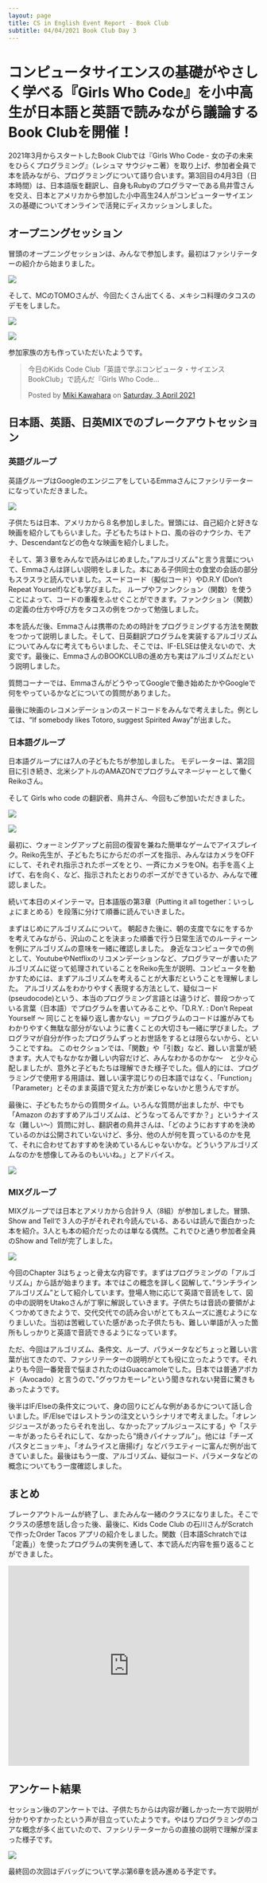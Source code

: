```yaml
---
layout: page
title: CS in English Event Report - Book Club
subtitle: 04/04/2021 Book Club Day 3
---
```

# コンピュータサイエンスの基礎がやさしく学べる『Girls Who Code』を小中高生が日本語と英語で読みながら議論するBook Clubを開催！

2021年3月からスタートしたBook Clubでは『Girls Who Code - 女の子の未来をひらくプログラミング』（レシュマ サウジャニ著）を取り上げ、参加者全員で本を読みながら、プログラミングについて語り合います。第3回目の4月3日（日本時間）は、日本語版を翻訳し、自身もRubyのプログラマーである鳥井雪さんを交え、日本とアメリカから参加した小中高生24人がコンピューターサイエンスの基礎についてオンラインで活発にディスカッションしました。

## オープニングセッション

冒頭のオープニングセッションは、みんなで参加します。最初はファシリテーターの紹介から始まりました。

![](/img/2021-04-04/facilitators.png)

そして、MCのTOMOさんが、今回たくさん出てくる、メキシコ料理のタコスのデモをしました。

![](/img/2021-04-04/tacos1.png)

![](/img/2021-04-04/tacos2.png)

参加家族の方も作っていただいたようです。

<div id="fb-root"></div>
<script async defer crossorigin="anonymous" src="https://connect.facebook.net/en_GB/sdk.js#xfbml=1&version=v10.0&appId=303248289700754&autoLogAppEvents=1" nonce="GopBNfrM"></script>

<div class="fb-post" data-href="https://www.facebook.com/miki.kawahara.219/posts/3909794435806004" data-width="500" data-show-text="true"><blockquote cite="https://www.facebook.com/miki.kawahara.219/posts/3909794435806004" class="fb-xfbml-parse-ignore"><p>今日のKids Code Club「英語で学ぶコンピュータ・サイエンスBookClub」で読んだ『Girls Who Code...</p>Posted by <a href="#" role="button">Miki Kawahara</a> on&nbsp;<a href="https://www.facebook.com/miki.kawahara.219/posts/3909794435806004">Saturday, 3 April 2021</a></blockquote></div>

## 日本語、英語、日英MIXでのブレークアウトセッション

### 英語グループ

英語グループはGoogleのエンジニアをしているEmmaさんにファシリテーターになっていただきました。

![](/img/2021-04-04/emma.png)

子供たちは日本、アメリカから８名参加しました。冒頭には、自己紹介と好きな映画を紹介してもらいました。子どもたちはトトロ、風の谷のナウシカ、モアナ、Descendantなどの色々な映画を紹介しました。

そして、第３章をみんなで読みはじめました。”アルゴリズム”と言う言葉について、Emmaさんは詳しい説明をしました。本にある子供同士の食堂の会話の部分もスラスラと読んでいました。スードコード（擬似コード）やD.R.Y (Don’t Repeat Yourself)なども学びました。
ループやファンクション（関数）を使うことによって、コードの重複をふせぐことができます。ファンクション（関数）の定義の仕方や呼び方をタコスの例をつかって勉強しました。

本を読んだ後、Emmaさんは携帯のための時計をプログラミングする方法を関数をつかって説明しました。そして、日英翻訳プログラムを実装するアルゴリズムについてみんなに考えてもらいました、そこでは、IF-ELSEは使えないので、大変です。最後に、EmmaさんのBOOKCLUBの進め方も実はアルゴリズムだという説明しました。

質問コーナーでは、EmmaさんがどうやってGoogleで働き始めたかやGoogleで何をやっているかなどについての質問がありました。

最後に映画のレコメンデーションのスードコードをみんなで考えました。例としては、“If somebody likes Totoro, suggest Spirited Away”が出ました。

### 日本語グループ

日本語グループには7人の子どもたちが参加しました。
モデレーターは、第2回目に引き続き、北米シアトルのAMAZONでプログラムマネージャーとして働くReikoさん。

そして Girls who code の翻訳者、鳥井さん、今回もご参加いただきました。


![](/img/2021-04-04/reiko.jpg)

![](/img/2021-04-04/yuki.jpg)


最初に、ウォーミングアップと前回の復習を兼ねた簡単なゲームでアイスブレイク。Reiko先生が、子どもたちにからだのポーズを指示、みんなはカメラをOFFにして、それぞれ指示されたポーズをとり、一斉にカメラをON。右手を高く上げて、右を向く、など、指示されたとおりのポーズができているか、みんなで確認しました。

続いて本日のメインテーマ。日本語版の第3章（Putting it all together：いっしょにまとめる）を段落に分けて順番に読んでいきました。

まずはじめにアルゴリズムについて。
朝起きた後に、朝の支度でなにをするかを考えてみながら、沢山のことを決まった順番で行う日常生活でのルーティーンを例にアルゴリズムの意味を一緒に確認しました。
身近なコンピュータでの例として、YoutubeやNetflixのリコメンデーションなど、プログラマーが書いたアルゴリズムに従って処理されていることをReiko先生が説明、コンピュータを動かすためには、まずアルゴリズムを考えることが大事だということを理解しました。
アルゴリズムをわかりやすく表現する方法として、疑似コード(pseudocode)という、本当のプログラミング言語とは違うけど、普段つかっている言葉（日本語）でプログラムを書いてみることや、「D.R.Y. : Don’t Repeat Yourself ～ 同じことを繰り返し書かない」＝プログラムのコードは誰がみてもわかりやすく無駄な部分がないように書くことの大切さも一緒に学びました。プログラマが自分が作ったプログラムずっとお世話をするとは限らないから、ということですね。
このセクションでは、「関数」や「引数」など、難しい言葉が続きます。大人でもなかなか難しい内容だけど、みんなわかるのかな～　と少々心配しましたが、意外と子どもたちは理解できた様子でした。個人的には、プログラミングで使用する用語は、難しい漢字混じりの日本語ではなく、「Function」「Parameter」とそのまま英語で覚えた方が楽じゃないかと思うんですが。

最後に、子どもたちからの質問タイム。いろんな質問が出ましたが、中でも「Amazon のおすすめアルゴリズムは、どうなってるんですか？」というナイスな（難しい～）質問に対し、翻訳者の鳥井さんは、「どのようにおすすめを決めているのかは公開されていないけど、多分、他の人が何を買っているのかを見て、それに合わせておすすめを決めているんじゃないかな。どういうアルゴリズムなのかを想像してみるのもいいね。」とアドバイス。

![](/img/2021-04-04/japanese.jpg)

### MIXグループ

MIXグループでは日本とアメリカから合計９人（8組）が参加しました。冒頭、Show and Tellで３人の子がそれぞれ今読んでいる、あるいは読んで面白かった本を紹介。3人とも本の紹介だったのは単なる偶然。これでひと通り参加者全員のShow and Tellが完了しました。

![](/img/2021-04-04/mix.jpeg)


今回のChapter 3はちょっと骨太な内容です。まずはプログラミングの「アルゴリズム」から話が始まります。本ではこの概念を詳しく図解して、”ランチラインアルゴリズム”として紹介しています。登場人物に応じて英語で音読をして、図の中の説明をUtakoさんが丁寧に解説していきます。子供たちは音読の要領がよくつかめてきたようで、交代交代での読み合いがとてもスムーズに進むようになりましいた。当初は苦戦していた感があった子供たちも、難しい単語が入った箇所もしっかりと英語で音読できるようになっています。

ただ、今回はアルゴリズム、条件文、ループ、パラメータなどちょっと難しい言葉が出てきたので、ファシリテーターの説明がとても役に立ったようです。それよりも今回一番発音で悩まされたのはGuaccamoleでした。日本では普通アボカド（Avocado）と言うので、”グゥワカモーレ”という聞きなれない発音に驚きもあったようです。

後半はIF/Elseの条件文について、身の回りにどんな例があるかについて話し合いました。IF/Elseではレストランの注文というシナリオで考えました。「オレンジジュースがあったらそれを出し、なかったアップルジュースにする」や「ステーキがあったらそれにして、なかったら”焼きパイナップル”」。他には「チーズパスタとニョッキ」、「オムライスと唐揚げ」などバラエティーに富んだ例が出てきていました。最後はもう一度、アルゴリズム、疑似コード、パラメータなどの概念についてもう一度確認しました。

## まとめ

ブレークアウトルームが終了し、またみんな一緒のクラスになりました。そこでクラスの感想を話し合った後、最後に、Kids Code Club の石川さんがScratchで作ったOrder Tacos アプリの紹介をしました。関数（日本語Schratchでは「定義」）を使ったプログラムの実例を通して、本で読んだ内容を振り返ることができました。

<iframe src="https://scratch.mit.edu/projects/509546757/embed" allowtransparency="true" width="485" height="402" frameborder="0" scrolling="no" allowfullscreen></iframe>

## アンケート結果

セッション後のアンケートでは、子供たちからは内容が難しかった一方で説明が分かりやすかったという声が目立っていたようです。やはりプログラミングのコアな概念が多く出ていたので、ファシリテーターからの直接の説明で理解が深まった様子です。

![](/img/2021-04-04/graph.jpg)


最終回の次回はデバッグについて学ぶ第6章を読み進める予定です。


